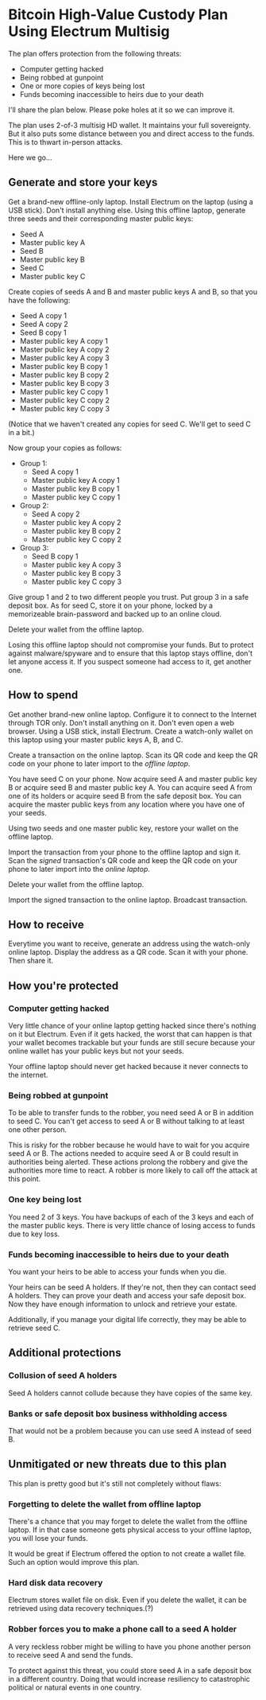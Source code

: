 # Bitcoin High-Value Custody Plan Using Electrum Multisig

The plan offers protection from the following threats:

* Computer getting hacked
* Being robbed at gunpoint
* One or more copies of keys being lost
* Funds becoming inaccessible to heirs due to your death

I'll share the plan below. Please poke holes at it so we can improve it.

The plan uses 2-of-3 multisig HD wallet. It maintains your full sovereignty. But it also puts some distance between you and direct access to the funds. This is to thwart in-person attacks.

Here we go...

## Generate and store your keys

Get a brand-new offline-only laptop. Install Electrum on the laptop (using a USB stick). Don't install anything else. Using this offline laptop, generate three seeds and their corresponding master public keys:

* Seed A
* Master public key A
* Seed B
* Master public key B
* Seed C
* Master public key C

Create copies of seeds A and B and master public keys A and B, so that you have the following:

* Seed A copy 1
* Seed A copy 2
* Seed B copy 1
* Master public key A copy 1
* Master public key A copy 2
* Master public key A copy 3
* Master public key B copy 1
* Master public key B copy 2
* Master public key B copy 3
* Master public key C copy 1
* Master public key C copy 2
* Master public key C copy 3

(Notice that we haven't created any copies for seed C. We'll get to seed C in a bit.)

Now group your copies as follows:

* Group 1:
  * Seed A copy 1
  * Master public key A copy 1
  * Master public key B copy 1
  * Master public key C copy 1
* Group 2:
  * Seed A copy 2
  * Master public key A copy 2
  * Master public key B copy 2
  * Master public key C copy 2
* Group 3:
  * Seed B copy 1
  * Master public key A copy 3
  * Master public key B copy 3
  * Master public key C copy 3
  
Give group 1 and 2 to two different people you trust. Put group 3 in a safe deposit box. As for seed C, store it on your phone, locked by a memorizeable brain-password and backed up to an online cloud.

Delete your wallet from the offline laptop. 

Losing this offline laptop should not compromise your funds. But to protect against malware/spyware and to ensure that this laptop stays offline, don't let anyone access it. If you suspect someone had access to it, get another one.

## How to spend

Get another brand-new online laptop. Configure it to connect to the Internet through TOR only. Don't install anything on it. Don't even open a web browser. Using a USB stick, install Electrum. Create a watch-only wallet on this laptop using your master public keys A, B, and C.

Create a transaction on the online laptop. Scan its QR code and keep the QR code on your phone to later import to the _offline laptop_.

You have seed C on your phone. Now acquire seed A and master public key B or acquire seed B and master public key A. You can acquire seed A from one of its holders or acquire seed B from the safe deposit box. You can acquire the master public keys from any location where you have one of your seeds. 

Using two seeds and one master public key, restore your wallet on the offline laptop.

Import the transaction from your phone to the offline laptop and sign it. Scan the _signed_ transaction's QR code and keep the QR code on your phone to later import into the _online laptop_. 

Delete your wallet from the offline laptop.

Import the signed transaction to the online laptop. Broadcast transaction.

## How to receive

Everytime you want to receive, generate an address using the watch-only online laptop. Display the address as a QR code. Scan it with your phone. Then share it.

## How you're protected

### Computer getting hacked

Very little chance of your online laptop getting hacked since there's nothing on it but Electrum. Even if it gets hacked, the worst that can happen is that your wallet becomes trackable but your funds are still secure because your online wallet has your public keys but not your seeds.

Your offline laptop should never get hacked because it never connects to the internet.

### Being robbed at gunpoint

To be able to transfer funds to the robber, you need seed A or B in addition to seed C. You can't get access to seed A or B without talking to at least one other person.

This is risky for the robber because he would have to wait for you acquire seed A or B. The actions needed to acquire seed A or B could result in authorities being alerted. These actions prolong the robbery and give the authorities more time to react. A robber is more likely to call off the attack at this point.

### One key being lost

You need 2 of 3 keys. You have backups of each of the 3 keys and each of the master public keys. There is very little chance of losing access to funds due to key loss.

### Funds becoming inaccessible to heirs due to your death

You want your heirs to be able to access your funds when you die.

Your heirs can be seed A holders. If they're not, then they can contact seed A holders. They can prove your death and access your safe deposit box. Now they have enough information to unlock and retrieve your estate.

Additionally, if you manage your digital life correctly, they may be able to retrieve seed C.

## Additional protections

### Collusion of seed A holders

Seed A holders cannot collude because they have copies of the same key. 

### Banks or safe deposit box business withholding access

That would not be a problem because you can use seed A instead of seed B.

## Unmitigated or new threats due to this plan

This plan is pretty good but it's still not completely without flaws:

### Forgetting to delete the wallet from offline laptop

There's a chance that you may forget to delete the wallet from the offline laptop. If in that case someone gets physical access to your offline laptop, you will lose your funds.

It would be great if Electrum offered the option to not create a wallet file. Such an option would improve this plan.

### Hard disk data recovery

Electrum stores wallet file on disk. Even if you delete the wallet, it can be retrieved using data recovery techniques.(?)

### Robber forces you to make a phone call to a seed A holder

A very reckless robber might be willing to have you phone another person to receive seed A and send the funds. 

To protect against this threat, you could store seed A in a safe deposit box in a different country. Doing that would increase resiliency to catastrophic political or natural events in one country.

